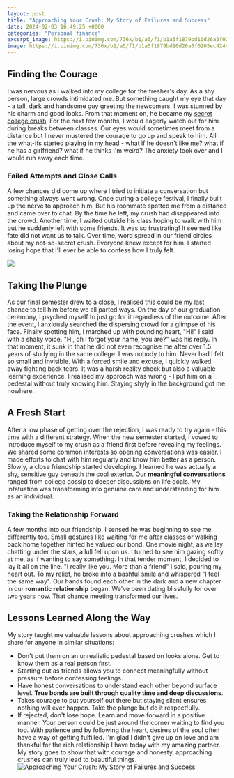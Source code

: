 ```yaml
---
layout: post
title: "Approaching Your Crush: My Story of Failures and Success"
date: 2024-02-03 16:49:25 +0000
categories: "Personal finance"
excerpt_image: https://i.pinimg.com/736x/b1/a5/f1/b1a5f1879bd10d26a5f0205ec4244094.jpg
image: https://i.pinimg.com/736x/b1/a5/f1/b1a5f1879bd10d26a5f0205ec4244094.jpg
---
```


## Finding the Courage
I was nervous as I walked into my college for the fresher's day. As a shy person, large crowds intimidated me. But something caught my eye that day - a tall, dark and handsome guy greeting the newcomers. I was stunned by his charm and good looks. From that moment on, he became my [secret college crush](https://store.fi.io.vn/womens-crass-christmas-gnome-matching-family-ugly-v-neck-t-shirt/men&). 
For the next few months, I would eagerly watch out for him during breaks between classes. Our eyes would sometimes meet from a distance but I never mustered the courage to go up and speak to him. All the what-ifs started playing in my head - what if he doesn't like me? what if he has a girlfriend? what if he thinks I'm weird? The anxiety took over and I would run away each time.
### Failed Attempts and Close Calls
A few chances did come up where I tried to initiate a conversation but something always went wrong. Once during a college festival, I finally built up the nerve to approach him. But his roommate spotted me from a distance and came over to chat. By the time he left, my crush had disappeared into the crowd. Another time, I waited outside his class hoping to walk with him but he suddenly left with some friends. It was so frustrating!
It seemed like fate did not want us to talk. Over time, word spread in our friend circles about my not-so-secret crush. Everyone knew except for him. I started losing hope that I'll ever be able to confess how I truly felt.

![](https://www.thekirkwoodcall.com/wp-content/uploads/2019/03/Screen-Shot-2019-03-11-at-1.50.24-PM.png)
## Taking the Plunge
As our final semester drew to a close, I realised this could be my last chance to tell him before we all parted ways. On the day of our graduation ceremony, I psyched myself to just go for it regardless of the outcome. After the event, I anxiously searched the dispersing crowd for a glimpse of his face. 
Finally spotting him, I marched up with pounding heart, "Hi!" I said with a shaky voice. "Hi, oh I forgot your name, you are?" was his reply. In that moment, it sunk in that he did not even recognise me after over 1.5 years of studying in the same college. I was nobody to him. Never had I felt so small and invisible. With a forced smile and excuse, I quickly walked away fighting back tears. 
It was a harsh reality check but also a valuable learning experience. I realised my approach was wrong - I put him on a pedestal without truly knowing him. Staying shyly in the background got me nowhere.
## A Fresh Start
After a low phase of getting over the rejection, I was ready to try again - this time with a different strategy. When the new semester started, I vowed to introduce myself to my crush as a friend first before revealing my feelings. We shared some common interests so opening conversations was easier. I made efforts to chat with him regularly and know him better as a person.
Slowly, a close friendship started developing. I learned he was actually a shy, sensitive guy beneath the cool exterior. Our **meaningful conversations** ranged from college gossip to deeper discussions on life goals. My infatuation was transforming into genuine care and understanding for him as an individual. 
### Taking the Relationship Forward
A few months into our friendship, I sensed he was beginning to see me differently too. Small gestures like waiting for me after classes or walking back home together hinted he valued our bond. One movie night, as we lay chatting under the stars, a lull fell upon us. I turned to see him gazing softly at me, as if wanting to say something. In that tender moment, I decided to lay it all on the line.
"I really like you. More than a friend" I said, pouring my heart out. To my relief, he broke into a bashful smile and whispered "I feel the same way". Our hands found each other in the dark and a new chapter in our **romantic relationship** began. We've been dating blissfully for over two years now. That chance meeting transformed our lives.
## Lessons Learned Along the Way 
My story taught me valuable lessons about approaching crushes which I share for anyone in similar situations:
- Don't put them on an unrealistic pedestal based on looks alone. Get to know them as a real person first.
- Starting out as friends allows you to connect meaningfully without pressure before confessing feelings. 
- Have honest conversations to understand each other beyond surface level. **True bonds are built through quality time and deep discussions**.
- Takes courage to put yourself out there but staying silent ensures nothing will ever happen. Take the plunge but do it respectfully. 
- If rejected, don't lose hope. Learn and move forward in a positive manner. Your person could be just around the corner waiting to find you too.
With patience and by following the heart, desires of the soul often have a way of getting fulfilled. I'm glad I didn't give up on love and am thankful for the rich relationship I have today with my amazing partner. My story goes to show that with courage and honesty, approaching crushes can truly lead to beautiful things.
![Approaching Your Crush: My Story of Failures and Success](https://i.pinimg.com/736x/b1/a5/f1/b1a5f1879bd10d26a5f0205ec4244094.jpg)